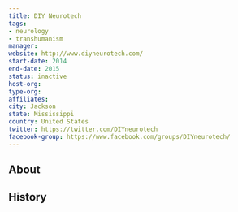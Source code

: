```yaml
---
title: DIY Neurotech
tags:
- neurology
- transhumanism
manager: 
website: http://www.diyneurotech.com/
start-date: 2014
end-date: 2015
status: inactive
host-org: 
type-org: 
affiliates: 
city: Jackson
state: Mississippi
country: United States
twitter: https://twitter.com/DIYneurotech
facebook-group: https://www.facebook.com/groups/DIYneurotech/
---
```


## About

## History
